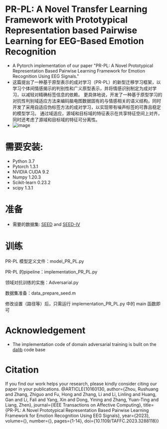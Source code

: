 PR-PL: A Novel Transfer Learning Framework with Prototypical Representation based Pairwise Learning for EEG-Based Emotion Recognition
=
* A Pytorch implementation of our paper "PR-PL: A Novel Prototypical Representation Based Pairwise Learning Framework for Emotion Recognition Using EEG Signals." <br>
* 这篇提出了一种基于原型表示的成对学习（PR-PL）的新型迁移学习框架，以学习个体间情感揭示的判别性和广义原型表示，并将情感识别制定为成对学习，以减轻对精确标签信息的依赖。 更具体地说，开发了一种基于原型学习的对抗性判别域适应方法来编码脑电图数据固有的与情感相关的语义结构，同时开发了采用自适应伪标签方法的成对学习，以实现带有噪声标签的可靠且稳定的模型学习。 通过域适应，源域和目标域的特征表示在共享特征空间上对齐，同时还考虑了源域和目标域的特征可分离性。
* ![image](https://github.com/user-attachments/assets/a8a92423-00ba-4f51-8abc-d484a9f589da)


# 需要安装:
* Python 3.7
* Pytorch 1.3.1
* NVIDIA CUDA 9.2
* Numpy 1.20.3
* Scikit-learn 0.23.2
* scipy 1.3.1

# 准备
* 需要的数据集: [SEED](https://bcmi.sjtu.edu.cn/~seed/index.html) and [SEED-IV](https://bcmi.sjtu.edu.cn/~seed/index.html)

# 训练

PR-PL 模型定义文件：model_PR_PL.py

PR-PL 的pipeline：implementation_PR_PL.py

领域对抗训练的实施：Adversarial.py

数据集准备：data_prepare_seed.m

修改设置（路径等）后，只需运行 implementation_PR_PL.py 中的 main 函数即可
# Acknowledgement
* The implementation code of domain adversarial training is bulit on the [dalib](https://dalib.readthedocs.io/en/latest/index.html) code base 
# Citation
If you find our work helps your research, please kindly consider citing our paper in your publications.
@ARTICLE{10160130,
  author={Zhou, Rushuang and Zhang, Zhiguo and Fu, Hong and Zhang, Li and Li, Linling and Huang, Gan and Li, Fali and Yang, Xin and Dong, Yining and Zhang, Yuan-Ting and Liang, Zhen},
  journal={IEEE Transactions on Affective Computing}, 
  title={PR-PL: A Novel Prototypical Representation Based Pairwise Learning Framework for Emotion Recognition Using EEG Signals}, 
  year={2023},
  volume={},
  number={},
  pages={1-14},
  doi={10.1109/TAFFC.2023.3288118}}
